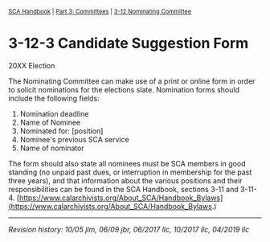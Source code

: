 <sup>[SCA Handbook](/sca-handbook/index.html) | [Part 3: Committees](../03_committees/index.html) | [3-12 Nominating Committee](../03_committees/03-12_nominating.html)</sup> 

# 3-12-3 Candidate Suggestion Form

20XX Election

The Nominating Committee can make use of a print or online form in order to solicit nominations for the elections slate. Nomination forms should include the following fields:

1. Nomination deadline
2. Name of Nominee
3. Nominated for: [position]
4. Nominee's previous SCA service
5. Name of nominator

The form should also state all nominees must be SCA members in good standing (no unpaid past dues, or interruption in membership for the past three years), and that information about the various positions and their responsibilities can be found in the SCA Handbook, sections 3-11 and 3-11-4. [https://www.calarchivists.org/About_SCA/Handbook_Bylaws](https://www.calarchivists.org/About_SCA/Handbook_Bylaws.)

***

_Revision history: 10/05 jlm, 06/09 jbr, 06/2017 llc, 10/2017 llc, 04/2019 llc_
